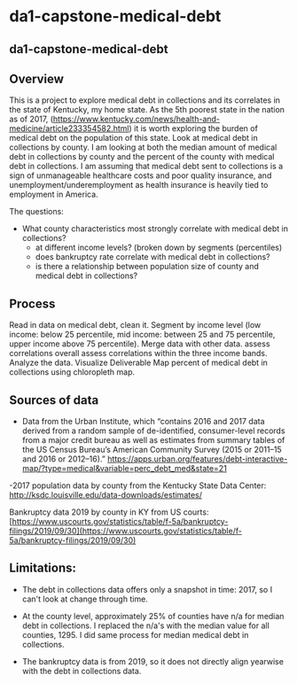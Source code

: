 # da1-capstone-medical-debt

## da1-capstone-medical-debt

## Overview

This is a project to explore medical debt in collections and its correlates in the state of Kentucky, my home state. As the 5th poorest state in the nation as of 2017, (https://www.kentucky.com/news/health-and-medicine/article233354582.html) it is worth exploring the burden of medical debt on the population of this state. Look at medical debt in collections by county. I am looking at both the median amount of medical debt in collections by county and the percent of the county with medical debt in collections. I am assuming that medical debt sent to collections is a sign of unmanageable healthcare costs and poor quality insurance, and unemployment/underemployment as health insurance is heavily tied to employment in America. 


The questions:

 - What county characteristics most strongly correlate with medical debt in collections?
	 - at different income levels? (broken down by segments (percentiles)
	 - does bankruptcy rate correlate with medical debt in collections?
	 - is there a relationship between population size of county and medical debt in collections?
 

## Process

Read in data on medical debt, clean it. 
Segment by income level (low income: below 25 percentile, mid income: between 25 and 75 percentile, upper income above 75 percentile).
Merge data with other data.
assess correlations overall
assess correlations within the three income bands.
Analyze the data.
Visualize
Deliverable 
Map percent of medical debt in collections using chloropleth map.

## Sources of data

 - Data from the Urban Institute, which “contains 2016 and 2017 data derived from a random sample of de-identified, consumer-level records from a major credit bureau as well as estimates from summary tables of the US Census Bureau’s American Community Survey (2015 or 2011–15 and 2016 or 2012–16).”
https://apps.urban.org/features/debt-interactive-map/?type=medical&variable=perc_debt_med&state=21

 -2017 population data by county from the Kentucky State Data Center:
http://ksdc.louisville.edu/data-downloads/estimates/
 
Bankruptcy data 2019 by county in KY from US courts:
[https://www.uscourts.gov/statistics/table/f-5a/bankruptcy-filings/2019/09/30](https://www.uscourts.gov/statistics/table/f-5a/bankruptcy-filings/2019/09/30)

## Limitations: 

 - The debt in collections data offers only a snapshot in time: 2017, so I can't look at change through time.
 
 - At the county level, approximately 25% of counties have n/a for median debt in collections. I replaced the n/a's with the median value for all counties, 1295. I did same process for  median medical debt in collections. 
 
 - The bankruptcy data is from 2019, so it does not directly align
 yearwise with the debt in collections data.